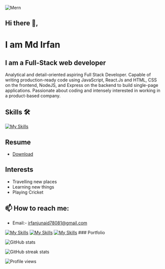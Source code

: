 ![Mern](https://user-images.githubusercontent.com/97781422/185549684-8443257c-c202-440f-b506-6993049e941f.jpg)

## Hi there 👋, 

# I am Md Irfan

## I am a Full-Stack web developer

Analytical and detail-oriented aspiring Full Stack Developer. Capable of writing production-ready code using JavaScript, React.Js and HTML, CSS on the frontend, NodeJS, and Express on the backend to build single-page applications. Passionate about coding and intensely interested in working in a product-based company.

## Skills 🛠️
[![My Skills](https://skills.thijs.gg/icons?i=react,redux,nodejs,mongodb,js,expressjs,html,css,tailwind,materialui,sass,ts&theme=light)](https://skills.thijs.gg)

## Resume 
- <a href='https://drive.google.com/file/d/1SwW9H_IcdjYjSgYPhKlbnVzXQs4P3rgY/view?usp=sharing'> Download </a>

## Interests 
- Travelling new places
- Learning new things
- Playing Cricket

## 📫 How to reach me: 
- Email:- irfanjunaid78081@gmail.com 

[![My Skills](https://skillicons.dev/icons?i=github&theme=light)](https://github.com/Md-Irfan-FullStackDeveloper)   [![My Skills](https://skillicons.dev/icons?i=linkedin&theme=light)](https://www.linkedin.com/in/md-irfan-835202221/)    [![My Skills](https://skillicons.dev/icons?i=netlify&theme=light)]( https://portfoli-md-irfan.netlify.app/) ### Portfolio

![GitHub stats](https://github-readme-stats.vercel.app/api?username=Md-Irfan-FullStackDeveloper&show_icons=true)  

![GitHub streak stats](https://github-readme-streak-stats.herokuapp.com/?user=Md-Irfan-FullStackDeveloper)  

![Profile views](https://gpvc.arturio.dev/Md-Irfan-FullStackDeveloper)  
